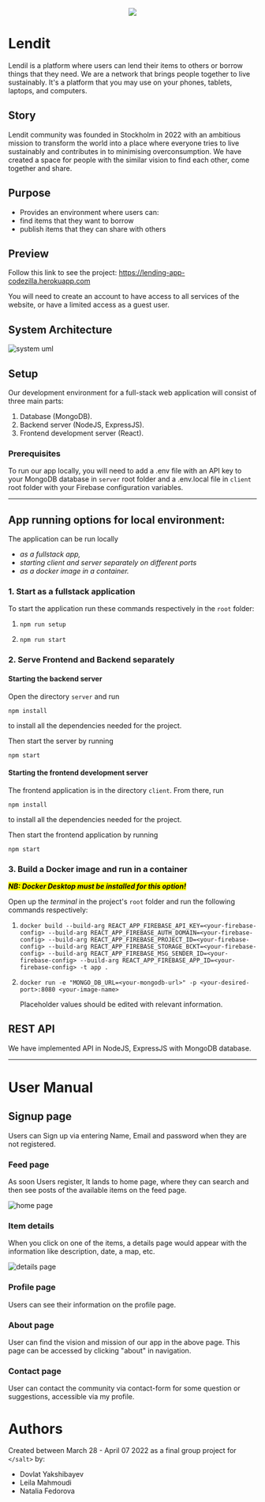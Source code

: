 <p align="center">
<img src="logo.png"/>
</p>

# Lendit

Lendil is a platform where users can lend their items to others or borrow things that they need. We are a network that brings people together to live sustainably. It's a platform that you may use on your phones, tablets, laptops, and computers.

## Story

Lendit community was founded in Stockholm in 2022 with an ambitious mission to transform the world into a place where everyone tries to live sustainably and contributes in to minimising overconsumption. We have created a space for people with the similar vision to find each other, come together and share.

## Purpose

- Provides an environment where users can:
- find items that they want to borrow
- publish items that they can share with others

## Preview

Follow this link to see the project: https://lending-app-codezilla.herokuapp.com

You will need to create an account to have access to all services of the website, or have a limited access as a guest user.

## System Architecture

![system uml](screenshot-uml.png)

## Setup

Our development environment for a full-stack web application will consist of three main parts:

1. Database (MongoDB).
2. Backend server (NodeJS, ExpressJS).
3. Frontend development server (React).

### Prerequisites

To run our app locally, you will need to add a .env file with an API key to your MongoDB database in `server` root folder
and a .env.local file in `client` root folder with your Firebase configuration variables.

---

## App running options for local environment:

The application can be run locally

- _as a fullstack app,_
- _starting client and server separately on different ports_
- _as a docker image in a container._

### 1. Start as a fullstack application

To start the application run these commands respectively in the `root` folder:

1. ```
   npm run setup
   ```

2. ```
   npm run start
   ```

### 2. Serve Frontend and Backend separately

#### Starting the backend server

Open the directory `server` and run

```
npm install
```

to install all the dependencies needed for the project.

Then start the server by running

```
npm start
```

#### Starting the frontend development server

The frontend application is in the directory `client`. From there, run

```
npm install
```

to install all the dependencies needed for the project.

Then start the frontend application by running

```
npm start
```

### 3. Build a Docker image and run in a container

<mark>**_NB: Docker Desktop must be installed for this option!_**</mark>

Open up the _terminal_ in the project's `root` folder and run the following commands respectively:

1. ```
   docker build --build-arg REACT_APP_FIREBASE_API_KEY=<your-firebase-config> --build-arg REACT_APP_FIREBASE_AUTH_DOMAIN=<your-firebase-config> --build-arg REACT_APP_FIREBASE_PROJECT_ID=<your-firebase-config> --build-arg REACT_APP_FIREBASE_STORAGE_BCKT=<your-firebase-config> --build-arg REACT_APP_FIREBASE_MSG_SENDER_ID=<your-firebase-config> --build-arg REACT_APP_FIREBASE_APP_ID=<your-firebase-config> -t app .
   ```

2. ```
   docker run -e "MONGO_DB_URL=<your-mongodb-url>" -p <your-desired-port>:8080 <your-image-name>
   ```
   Placeholder values should be edited with relevant information.

## REST API

We have implemented API in NodeJS, ExpressJS with MongoDB database.

---

# User Manual

## Signup page

Users can Sign up via entering Name, Email and password when they are not registered.

### Feed page

As soon Users register, It lands to home page, where they can search
and then see posts of the available items on the feed page.

![home page](screenshot-home.png)

### Item details

When you click on one of the items, a details page would appear with the information like
description, date, a map, etc.

![details page](screenshot-details.png)

### Profile page

Users can see their information on the profile page.

### About page

User can find the vision and mission of our app in the above page. This page can be accessed by clicking "about" in navigation.

### Contact page

User can contact the community via contact-form for some question or suggestions, accessible via my profile.

# Authors

Created between March 28 - April 07 2022 as a final group project for `</salt>` by:

- Dovlat Yakshibayev
- Leila Mahmoudi
- Natalia Fedorova
